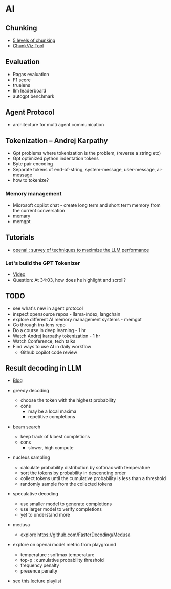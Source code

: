 # AI

## Chunking

- [5 levels of chunking](https://youtu.be/8OJC21T2SL4?si=ljYjQkVy7MOUtgWT)
- [ChunkViz Tool](https://chunkviz.up.railway.app/)

## Evaluation
- Ragas evaluation
- F1 score
- truelens
- llm leaderboard
- autogpt benchmark

## Agent Protocol
- architecture for multi agent communication

## Tokenization – Andrej Karpathy

- Gpt problems where tokenization is the problem, (reverse a string etc)
- Gpt optimized python indentation tokens
- Byte pair encoding
- Separate tokens of end-of-string, system-message, user-message, ai-message
- how to tokenize?

### Memory management

- Microsoft copilot chat - create long term and short term memory from the current conversation
- [memary](https://github.com/kingjulio8238/memary)
- memgpt

## Tutorials
- [openai : survey of techniques to maximize the LLM performance](https://youtu.be/ahnGLM-RC1Y?si=z5rcC6Ex_MiGyghs)

### Let's build the GPT Tokenizer
- [Video](https://youtu.be/zduSFxRajkE?si=SmhGh_SvWjXf5-cp)
- Question: At 34:03, how does he highlight and scroll?

## TODO
- see what's new in agent protocol
- inspect opensource repos - llama-index, langchain
- explore different AI memory management systems - memgpt
- Go through tru-lens repo
- Do a course in deep learning - 1 hr 
- Watch Andrej karpathy tokenization - 1 hr
- Watch Conference, tech talks
- Find ways to use AI in daily workflow
    - Github copilot code review

## Result decoding in LLM
- [Blog](https://medium.com/@aalokpatwa/llm-decoding-balancing-quality-and-latency-23632cc0277e)
- greedy decoding
    - choose the token with the highest probability
    - cons
        - may be a local maxima
        - repetitive completions
- beam search
    - keep track of k best completions
    - cons
        - slower, high compute
- nucleus sampling
    - calculate probability distribution by softmax with temperature
    - sort the tokens by probability in descending order
    - collect tokens until the cumulative probability is less than a threshold
    - randomly sample from the collected tokens
- speculative decoding
    - use smaller model to generate completions
    - use larger model to verify completions
    - yet to understand more
- medusa
    - explore https://github.com/FasterDecoding/Medusa


- explore on openai model metric from playground
    - temperature : softmax temperature
    - top-p : cumulative probability threshold
    - frequency penalty
    - presence penalty
- see [this lecture playlist](https://www.youtube.com/watch?v=RM6ZArd2nVc&ab_channel=BerkeleyRDICenteronDecentralization%26AI)